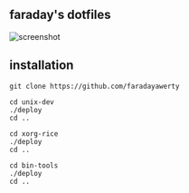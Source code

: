 
## faraday's dotfiles
![screenshot](https://sun9-north.userapi.com/sun9-82/s/v1/ig2/GtZ4_t8NOi4qv7DWbGjhdo3rCXBNMWdrcUiCmjelhmEDiyuxxyR1hNNgGkKXlE_YaL__UDedCezsJVKbcZveMphV.jpg?size=2560x1440&quality=95&type=album)

## installation
```
git clone https://github.com/faradayawerty

cd unix-dev
./deploy
cd ..

cd xorg-rice
./deploy
cd ..

cd bin-tools
./deploy
cd ..
```

